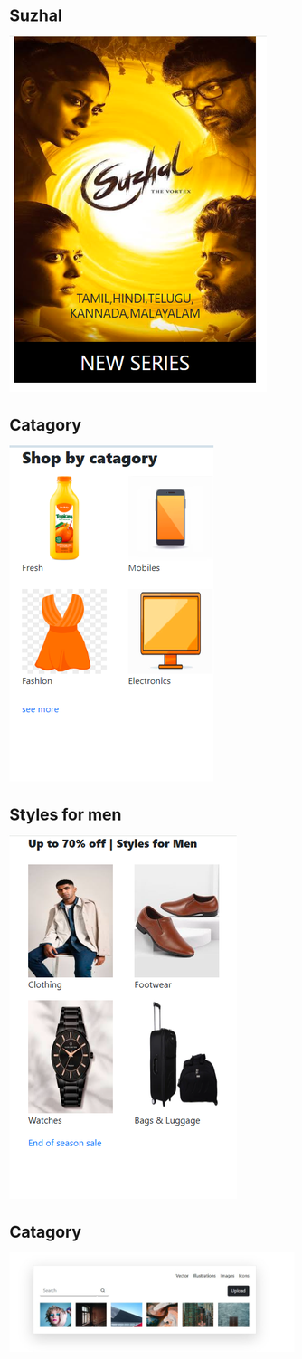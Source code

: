 <h1>Suzhal</h1>
<img src="suzhal.png"/>
<h1>Catagory</h1>
<img src="task2.png"/>
<h1>Styles for men</h1>
<img src="task3.png"/>
<h1>Catagory</h1>
<img src="catagory.jpg"/>
